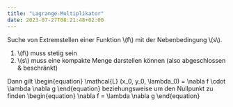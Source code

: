 ```yaml
---
title: "Lagrange-Multiplikator"
date: 2023-07-27T08:21:48+02:00
---
```


Suche von Extremstellen einer Funktion \\(f\\) mit der Nebenbedingung \\(s\\).
1. \\(f\\) muss stetig sein
2. \\(s\\) muss eine kompakte Menge darstellen können (also abgeschlossen & beschränkt)

Dann gilt
\begin{equation}
\mathcal{L} (x_0, y_0, \lambda_0) = \nabla f \cdot \lambda \nabla g
\end{equation}
beziehungsweise um den Nullpunkt zu finden
\begin{equation}
\nabla f = \lambda \nabla g
\end{equation}